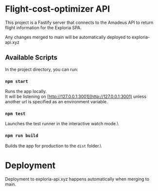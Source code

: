 # Flight-cost-optimizer API

This project is a Fastify server that connects to the Amadeus API to return flight information for the
Exploria SPA.

Any changes merged to main will be automatically deployed to exploria-api.xyz

## Available Scripts

In the project directory, you can run:

### `npm start`

Runs the app locally. \
It will be listening on [http://127.0.0.1:3001](http://127.0.0.1:3001) unless another url is specified as an
environment variable.

### `npm test`

Launches the test runner in the interactive watch mode.\

### `npm run build`

Builds the app for production to the `dist` folder.\

# Deployment

Deployment to exploria-api.xyz happens automatically when merging to main.